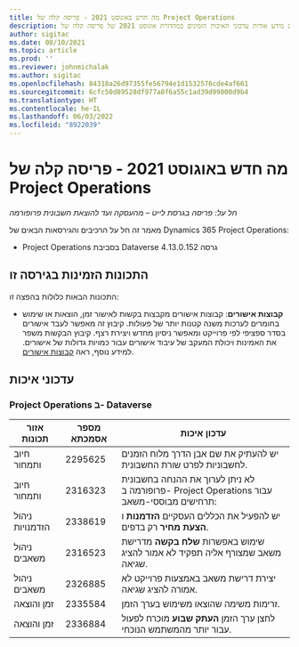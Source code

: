 ```yaml
---
title: מה חדש באוגוסט 2021 - פריסה קלה של Project Operations
description: מאמר זה מספק מידע אודות עדכוני האיכות הזמינים במהדורת אוגוסט 2021 של פריסה קלה של Project Operations.
author: sigitac
ms.date: 08/10/2021
ms.topic: article
ms.prod: ''
ms.reviewer: johnmichalak
ms.author: sigitac
ms.openlocfilehash: 84318a26d97355fe56794e1d1532576cde4af661
ms.sourcegitcommit: 6cfc50d89528df977a8f6a55c1ad39d99800d9b4
ms.translationtype: HT
ms.contentlocale: he-IL
ms.lasthandoff: 06/03/2022
ms.locfileid: "8922039"
---
```

# <a name="whats-new-august-2021---project-operations-lite-deployment"></a>מה חדש באוגוסט 2021 - פריסה קלה של Project Operations

_חל על: פריסה בגרסת לייט – מהעסקה ועד להוצאת חשבונית פרופורמה_

מאמר זה חל על הרכיבים והגירסאות הבאים של Dynamics 365 Project Operations:

  - Project Operations בסביבת Dataverse גרסה 4.13.0.152

## <a name="features-included-in-this-release"></a>התכונות הזמינות בגירסה זו

התכונות הבאות כלולות בהפצה זו:

- **קבוצות אישורים**: קבוצות אישורים מקבצות בקשות לאישור זמן, הוצאות או שימוש בחומרים לערכות משנה קטנות יותר של פעולות. קיבוץ זה מאפשר לעבד אישורים בסדר ספציפי לפי פרוייקט ומאפשר ניסיון מחדש ויצירת רצף. קיבוץ הבקשות משפר את האמינות ויכולת המעקב של עיבוד אישורים עבור כמויות גדולות של אישורים. למידע נוסף, ראה [קבוצות אישורים](../../approvals/approval-sets.md).

## <a name="quality-updates"></a>עדכוני איכות

### <a name="project-operations-on-dataverse"></a>Project Operations ב- Dataverse

| **אזור תכונות** | **מספר אסמכתא** | **עדכון איכות** |
| --- | --- | --- |
| חיוב ותמחור | 2295625 | יש להעתיק את שם אבן הדרך מלוח הזמנים לחשבוניות לפרט שורת החשבונית. |
| חיוב ותמחור | 2316323 | לא ניתן לערוך את ההנחה בחשבונית פרופורמה ב- Project Operations עבור תרחישים מבוססי-משאב: |
|   ניהול הזדמנויות | 2338619 | יש להפעיל את הכללים העסקיים **הזדמנות** ו **הצעת מחיר** רק בדפים. |
| ניהול משאבים | 2316523 | שימוש באפשרות **שלח בקשה** מדרישת משאב שמצורף אליה תפקיד לא אמור להציג שגיאה. |
| ניהול משאבים | 2326885 | יצירת דרישת משאב באמצעות פרוייקט לא אמורה להציג שגיאה. |
| זמן והוצאה | 2335584 | זרימות משימה שהוצאו משימוש בערך הזמן. |
| זמן והוצאה | 2336884 | לחצן ערך הזמן **העתק שבוע** מוכרח לפעול עבור יותר מהמשתמש הנוכחי. |
